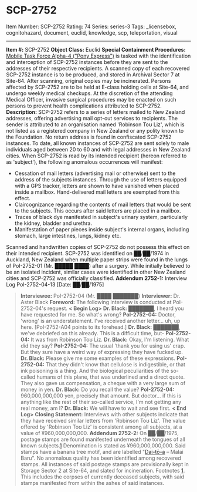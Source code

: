 # SCP-2752
Item Number: SCP-2752
Rating: 74
Series: series-3
Tags: _licensebox, cognitohazard, document, euclid, knowledge, scp, teleportation, visual

---

**Item #:** SCP-2752
**Object Class:** Euclid
**Special Containment Procedures:** [Mobile Task Force Alpha-4 ("Pony Express")](/task-forces#alpha-4) is tasked with the identification and interception of SCP-2752 instances before they are sent to the addresses of their respective recipients. A scanned copy of each recovered SCP-2752 instance is to be produced, and stored in Archival Sector 7 at Site-64. After scanning, original copies may be incinerated.
Persons affected by SCP-2752 are to be held at E-class holding cells at Site-64, and undergo weekly medical checkups. At the discretion of the attending Medical Officer, invasive surgical procedures may be enacted on such persons to prevent health complications attributed to SCP-2752.
**Description:** SCP-2752 refers to a series of letters mailed to New Zealand addresses, offering advertising mail opt-out services to recipients. The sender is attributed to an organisation named 'Robinson Toʊ Liz', which is not listed as a registered company in New Zealand or any polity known to the Foundation. No return address is found in confiscated SCP-2752 instances. To date, all known instances of SCP-2752 are sent solely to male individuals aged between 20 to 60 and with legal addresses in New Zealand cities.
When SCP-2752 is read by its intended recipient (hereon referred to as 'subject'), the following anomalous occurrences will manifest:
  * Cessation of mail letters (advertising mail or otherwise) sent to the address of the subjects instances. Through the use of letters equipped with a GPS tracker, letters are shown to have vanished when placed inside a mailbox. Hand-delivered mail letters are exempted from this effect.
  * Claircognizance regarding the contents of mail letters that would be sent to the subjects. This occurs after said letters are placed in a mailbox.
  * Traces of black dye manifested in subject's urinary system, particularly the kidney, bladder and urethra.
  * Manifestation of paper pieces inside subject's internal organs, including stomach, large intestines, lungs, kidney etc.

Scanned and handwritten copies of SCP-2752 do not possess this effect on their intended recipient.
SCP-2752 was identified on ██/██/1974 in Auckland, New Zealand when multiple paper strips were found in the lungs of PoI-2752-01 (Mr. █████ ████) after a surgery. While initially believed to be an isolated incident, similar cases were identified in other New Zealand cities and SCP-2752 was officially classified.
**Addendum 2752-1:** Interview Log PoI-2752-04-13 [Date: ██/██/1975]
> **Interviewee:** PoI-2752-04 (Mr. ████ ███████)
> **Interviewer:** Dr. Aster Black
> **Foreword:** The following interview is conducted at PoI-2752-04's request.
> **< Begin Log>**
> **Dr. Black:** ███████, I heard you have requested for me. So what's wrong?
> **PoI-2752-04:** Doctor, 'wrong' is an understatement. I've received another letter… uh, up here.
> [PoI-2752-A04 points to its forehead.]
> **Dr. Black:** ███████, we've debriefed on this already. This is a difficult time, but-
> **PoI-2752-04:** It was from Robinson Toʊ Liz.
> **Dr. Black:** Okay, I'm listening. What did they say?
> **PoI-2752-04:** The usual 'thank you for using us' crap. But they sure have a weird way of expressing they have fucked up.
> **Dr. Black:** Please give me some examples of these expressions.
> **PoI-2752-04:** That they didn't know that cellulose is indigestible, or that ink poisoning is a thing. And the biological peculiarities of the so-called humans of this plane, that was underlined and a direct quote. They also gave us compensation, a cheque with a very large sum of money in yen.
> **Dr. Black:** Do you recall the value?
> **PoI-2752-04:** 960,000,000,000 yen, precisely that amount. But doctor… if this is anything like the rest of their so-called service, I'm not getting any real money, am I?
> **Dr. Black:** We will have to wait and see first.
> **< End Log>**
> **Closing Statement:** Interviews with other subjects indicate that they have received similar letters from 'Robinson Toʊ Liz'. The value offered by 'Robinson Toʊ Liz' is consistent among all subjects, at a value of ¥960,000,000,000.
**Addendum 2752-2:** On ██/██/1975, postage stamps are found manifested underneath the tongues of all known subjects.[1](javascript:;) Denomination is stated as ¥960,000,000,000. Said stamps have a banana tree motif, and are labelled "[Dai-tō-a](/dai-to-a) – Malai Baru".
No anomalous quality has been identified among recovered stamps. All instances of said postage stamps are provisionally kept in Storage Sector 2 at Site-64, and slated for incineration.
Footnotes
[1](javascript:;). This includes the corpses of currently deceased subjects, with said stamps manifested from within the ashes of said instances.